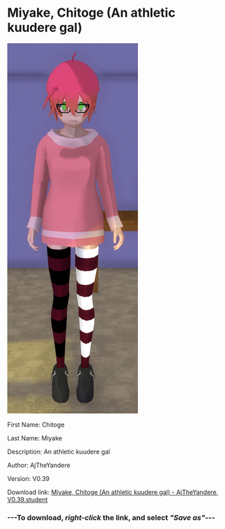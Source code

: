# Miyake, Chitoge (An athletic kuudere gal)

<img src = "https://raw.githubusercontent.com/Arbiter1223/Daigaku-Gurashi-Custom-Students/master/Students/Files/Miyake%2C%20Chitoge%20(An%20athletic%20kuudere%20gal).png">

First Name: Chitoge

Last Name: Miyake

Description: An athletic kuudere gal

Author: AjTheYandere

Version: V0.39

Download link: <a href="https://raw.githubusercontent.com/Arbiter1223/Daigaku-Gurashi-Custom-Students/master/Students/Files/Miyake%2C%20Chitoge%20(An%20athletic%20kuudere%20gal)%20-%20AjTheYandere%2C%20V0.39.student">Miyake, Chitoge (An athletic kuudere gal) - AjTheYandere, V0.39.student</a>

### ---**To download, _right-click_ the link, and select _"Save as"_**---
